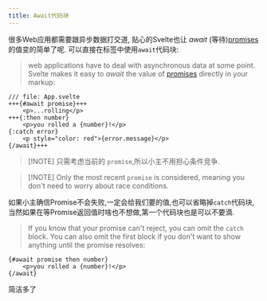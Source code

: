 ```yaml
---
title: Await代码块
---
```


很多Web应用都需要跟异步数据打交道, 贴心的Svelte也让 _await_ (等待)[promises](https://developer.mozilla.org/en-US/docs/Web/JavaScript/Guide/Using_promises)的值变的简单了呢. 可以直接在标签中使用`await`代码块:
> web applications have to deal with asynchronous data at some point. Svelte makes it easy to _await_ the value of [promises](https://developer.mozilla.org/en-US/docs/Web/JavaScript/Guide/Using_promises) directly in your markup:

```svelte
/// file: App.svelte
+++{#await promise}+++
	<p>...rolling</p>
+++{:then number}
	<p>you rolled a {number}!</p>
{:catch error}
	<p style="color: red">{error.message}</p>
{/await}+++
```

> [!NOTE] 只需考虑当前的 `promise`,所以小主不用担心条件竞争.

> [!NOTE] Only the most recent `promise` is considered, meaning you don't need to worry about race conditions.

如果小主确信Promise不会失败,一定会给我们要的值,也可以省略掉`catch`代码块, 当然如果在等Promise返回值时啥也不想做,第一个代码块也是可以不要滴.
> If you know that your promise can't reject, you can omit the `catch` block. You can also omit the first block if you don't want to show anything until the promise resolves:

```svelte
{#await promise then number}
	<p>you rolled a {number}!</p>
{/await}
```
简洁多了